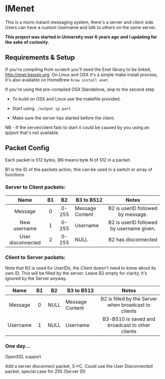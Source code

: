 # IMenet
This is a micro instant messaging system, there's a server and client side. Users can have a custom Username and talk to others on the same server.

**This project was started in University over 6 years ago and I updating for the sake of curiosity.**

## Requirements & Setup
If you're compiling from scratch you'll need the Enet library to be linked, http://enet.bespin.org. On Linux and OSX it's a simple make install process, it's also available on HomeBrew `brew install enet`.

If you're using the pre-compiled OSX Standalone, skip to the second step

* To build on OSX and Linux use the makefile provided.

* Start using `./output ip port`

* Make sure the server has started before the client. 

NB - If the server/client fails to start it could be caused by you using an ip/port that's not available.


## Packet Config
Each packet is 512 bytes, BN means byte N of 512 in a packet.

B1 is the ID of the packets action, this can be used in a switch or array of functions.
### Server to Client packets:
|      Name      | B1 |   B2  | B3 to B512      |                                         Notes                                        |
|:--------------:|:--:|:-----:|-----------------|:------------------------------------------------------------------------------------:|
|     Message    |  0 | 0-255 | Message Content | B2 is userID followed by message.        |
| New username |  1 | 0-255 | Username        | B2 is userID followed by username given. |
| User disconnected |  2 | 0-255 | NULL        | B2 has disconnected |

### Client to Server packets:
Note that B2 is used for UserIDs, the Client doesn't need to know about its own ID. This will be filled by the server. Leave B2 empty for clarity, it's ignored by the Server anyway.

|   Name  | B1 |  B2  | B3 to B512      |                         Notes                        |
|:-------:|:--:|:----:|-----------------|:----------------------------------------------------:|
| Message |  0 | NULL | Message Content | B2 is filled by the Server when broadcast to clients |
| Username |  1 | NULL | Username | B3-B510 is saved and broadcast to other clients |

### One day...
OpenSSL support

Add a server disconnect packet, S->C. Could use the User Disconnected packet, special case for 255 (Server ID)